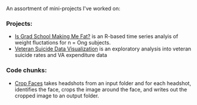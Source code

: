 An assortment of mini-projects I've worked on:

### Projects:  
* [Is Grad School Making Me Fat?](is_grad_school_making_me_fat.ipynb) is an R-based time series analyis of weight fluctations for n = Ong subjects.
* [Veteran Suicide Data Visualization](veteran_suicuide/vet_suicide_dataviz.ipynb) is an exploratory analysis into veteran suicide rates and VA expenditure data 

### Code chunks:  
* [Crop Faces](crop_faces.ipynb) takes headshots from an input folder and for each headshot, identifies the face, crops the image around the face, and writes out the cropped image to an output folder. 
